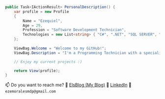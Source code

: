 ```csharp
public Task<IActionResult> PersonalDescription() {
    var profile = new Profile
    {
        Name = "Ezequiel",
        Age = 29,
        Profession = "Software Development Technician",
        Technologies = new List<string> { "C#", ".NET", "SQL SERVER", "JAVASCRIPT", "AND MORE..." }
    };
    
    ViewBag.Welcome = "Welcome to my GitHub!";
    ViewBag.Description = "I'm a Programming Technician with a specialization in .NET technologies.");

    // Enjoy my current projects :)

    return View(profile);
}
```
📫 Do you want to reach me? :link: [ElsBlog (My Blog)](https://www.elsblog.com.ar/) :link: [LinkedIn](https://www.linkedin.com/in/ezemoralesmdp/) :email: `ezemoralesmdp@gmail.com`  
